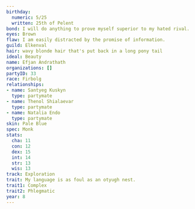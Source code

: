 ```yaml
---
birthday:
  numeric: 5/25
  written: 25th of Pelent
bond: I will do anything to prove myself superior to my hated rival.
eyes: Brown
flaw: I am easily distracted by the promise of information.
guild: Elkenval
hair: wavy blonde hair that's put back in a long pony tail
ideal: Beauty
name: Efjan Andrathath
organizations: []
partyID: 33
race: Firbolg
relationships:
- name: Santyeg Kuskyn
  type: partymate
- name: Thenol Shialaevar
  type: partymate
- name: Natalia Endo
  type: partymate
skin: Pale Blue
spec: Monk
stats:
  cha: 11
  con: 12
  dex: 15
  int: 14
  str: 13
  wis: 13
track: Exploration
trait: My language is as foul as an otyugh nest.
trait1: Complex
trait2: Phlegmatic
year: 8
---
```

